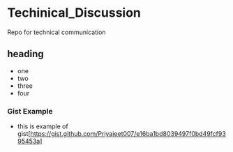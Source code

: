 # Techinical_Discussion
Repo for technical communication

## heading
* one 
* two
* three
* four 

### Gist Example 
* this is example of gist[https://gist.github.com/Priyajeet007/e16ba1bd8039497f0bd49fcf9395453a]
